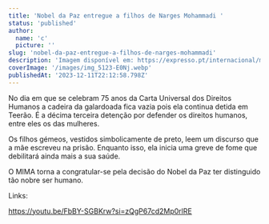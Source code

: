 ```yaml
---
title: 'Nobel da Paz entregue a filhos de Narges Mohammadi '
status: 'published'
author:
  name: 'c'
  picture: ''
slug: 'nobel-da-paz-entregue-a-filhos-de-narges-mohammadi'
description: 'Imagem disponível em: https://expresso.pt/internacional/medio-oriente/2023-12-10-Esta-mulher-nao-desiste-mesmo-presa-no-Irao-a-ativista-Narges-Mohammadi-recebeu-este-domingo-o-Nobel-da-Paz-b62ccd60'
coverImage: '/images/img_5123-E0Nj.webp'
publishedAt: '2023-12-11T22:12:58.798Z'
---
```


No dia em que se celebram 75 anos da Carta Universal dos Direitos Humanos a cadeira da galardoada fica vazia pois ela continua detida em Teerão. É a décima terceira detenção por defender os direitos humanos, entre eles os das mulheres.

Os filhos gémeos, vestidos simbolicamente de preto, leem um discurso que a mãe escreveu na prisão. Enquanto isso, ela inicia uma greve de fome que debilitará ainda mais a sua saúde.

O MIMA torna a congratular-se pela decisão do Nobel da Paz ter distinguido tão nobre ser humano. 

Links:

<https://youtu.be/FbBY-SGBKrw?si=zQgP67cd2Mp0rlRE>